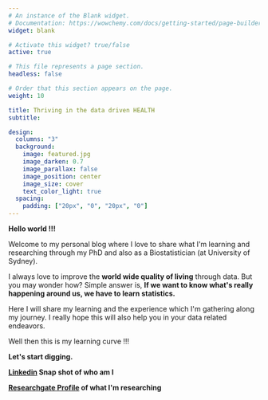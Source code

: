 ```yaml
---
# An instance of the Blank widget.
# Documentation: https://wowchemy.com/docs/getting-started/page-builder/
widget: blank

# Activate this widget? true/false
active: true

# This file represents a page section.
headless: false

# Order that this section appears on the page.
weight: 10

title: Thriving in the data driven HEALTH
subtitle:

design:
  columns: "3"
  background:
    image: featured.jpg
    image_darken: 0.7
    image_parallax: false
    image_position: center
    image_size: cover
    text_color_light: true
  spacing:
    padding: ["20px", "0", "20px", "0"]
---
```


**Hello world !!!** 

Welcome to my personal blog where I love to share what I'm learning and researching through my PhD and also as a Biostatistician (at University of Sydney). 

I always love to improve the **world wide quality of living** through data. But you may wonder how? 
Simple answer is, **If we want to know what's really happening around us, we have to learn statistics.** 

Here I will share my learning and the experience which I'm gathering along my journey. I really hope this will also help you in your data related endeavors. 

Well then this is my learning curve !!!


**Let's start digging.**

**[Linkedin](https://www.linkedin.com/in/sandun-silva-bb00a262/) Snap shot of who am I**

**[Researchgate Profile](https://www.researchgate.net/profile/Sampathawaduge-Silva) of what I'm researching**


